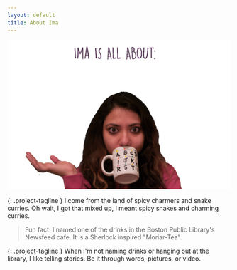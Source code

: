 ```yaml
---
layout: default
title: About Ima
---
```



![](ima.gif)

{: .project-tagline }
I come from the land of spicy charmers and snake curries. Oh wait, I got that mixed up, I meant spicy snakes and charming curries.

> Fun fact: I named one of the drinks in the Boston Public Library's Newsfeed cafe. It is a Sherlock inspired "Moriar-Tea".

{: .project-tagline }
When I'm not naming drinks or hanging out at the library, I like telling stories. Be it through words, pictures, or video.

